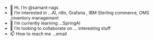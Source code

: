 - 👋 Hi, I’m @samant-rags
- 👀 I’m interested in ...AI, n8n, Grafana , IBM Sterling commerce, OMS ,inventory management
- 🌱 I’m currently learning ...SpringAI
- 💞️ I’m looking to collaborate on ... interesting stuff
- 📫 How to reach me ...email

<!---
samant-rags/samant-rags is a ✨ special ✨ repository because its `README.md` (this file) appears on your GitHub profile.
You can click the Preview link to take a look at your changes.
--->
